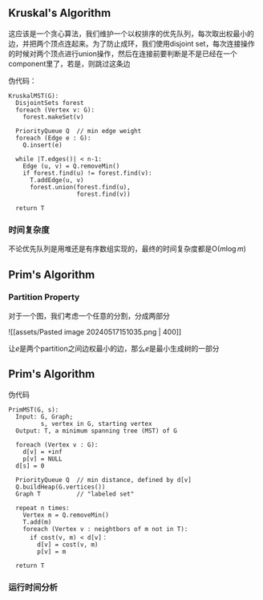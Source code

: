 ## Kruskal's Algorithm

这应该是一个贪心算法，我们维护一个以权排序的优先队列，每次取出权最小的边，并把两个顶点连起来。为了防止成环，我们使用disjoint set，每次连接操作的时候对两个顶点进行union操作，然后在连接前要判断是不是已经在一个component里了，若是，则跳过这条边

伪代码：

```
KruskalMST(G):
  DisjointSets forest
  foreach (Vertex v: G):
    forest.makeSet(v)

  PriorityQueue Q  // min edge weight
  foreach (Edge e : G):
    Q.insert(e)

  while |T.edges()| < n-1:
    Edge (u, v) = Q.removeMin()
    if forest.find(u) != forest.find(v):
      T.addEdge(u, v)
      forest.union(forest.find(u),
                   forest.find(v))

  return T
```

### 时间复杂度

不论优先队列是用堆还是有序数组实现的，最终的时间复杂度都是$\mathrm{O}(m \log m)$

## Prim's Algorithm

### Partition Property

对于一个图，我们考虑一个任意的分割，分成两部分

![[assets/Pasted image 20240517151035.png | 400]]

让$e$是两个partition之间边权最小的边，那么$e$是最小生成树的一部分

## Prim's Algorithm

伪代码

```
PrimMST(G, s):
  Input: G, Graph;
         s, vertex in G, starting vertex
  Output: T, a minimum spanning tree (MST) of G

  foreach (Vertex v : G):
    d[v] = +inf
    p[v] = NULL
  d[s] = 0

  PriorityQueue Q  // min distance, defined by d[v]
  Q.buildHeap(G.vertices())
  Graph T          // "labeled set"

  repeat n times:
    Vertex m = Q.removeMin()
    T.add(m)
    foreach (Vertex v : neightbors of m not in T):
      if cost(v, m) < d[v]：
        d[v] = cost(v, m)
        p[v] = m

  return T
```

### 运行时间分析

